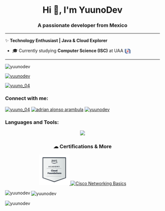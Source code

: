 <h1 align="center">Hi 👋, I'm YuunoDev</h1>
<h3 align="center">A passionate developer from Mexico</h3>

---

✨ **Technology Enthusiast | Java & Cloud Explorer**  

- 🎓 Currently studying **Computer Science (ISC)** at UAA <img src="resources/uaa-logo.png" alt="UAA Logo" width="20px" align="center"/> 

---
<p align="left"> <img src="https://komarev.com/ghpvc/?username=yuunodev&label=Profile%20views&color=0e75b6&style=flat" alt="yuunodev" /> </p>

<p align="left"> <a href="https://github.com/ryo-ma/github-profile-trophy"><img src="https://github-profile-trophy.vercel.app/?username=yuunodev" alt="yuunodev" /></a> </p>

<p align="left"> <a href="https://twitter.com/yuuno_04" target="blank"><img src="https://img.shields.io/twitter/follow/yuuno_04?logo=twitter&style=for-the-badge" alt="yuuno_04" /></a> </p>

<h3 align="left">Connect with me:</h3>
<p align="left">
<a href="https://twitter.com/yuuno_04" target="blank"><img align="center" src="https://raw.githubusercontent.com/rahuldkjain/github-profile-readme-generator/master/src/images/icons/Social/twitter.svg" alt="yuuno_04" height="30" width="40" /></a>
<a href="https://linkedin.com/in/adrian alonso arambula" target="blank"><img align="center" src="https://raw.githubusercontent.com/rahuldkjain/github-profile-readme-generator/master/src/images/icons/Social/linked-in-alt.svg" alt="adrian alonso arambula" height="30" width="40" /></a>
<a href="https://www.youtube.com/c/yuunodev" target="blank"><img align="center" src="https://raw.githubusercontent.com/rahuldkjain/github-profile-readme-generator/master/src/images/icons/Social/youtube.svg" alt="yuunodev" height="30" width="40" /></a>
</p>

<h3 align="left">Languages and Tools:</h3>
<p align="center">
  <a href="https://skillicons.dev">
    <img src="https://skillicons.dev/icons?i=git,bash,c,cs,cpp,html,css,linux,mint,mysql,nodejs,php,postman,py,unity,vscode" />
  </a>
</p>

<h3 align="center">☁ Certifications & More</h3>
<p align="center">
  <a href="">
    <img src="resources/cert/aws-academy-graduate-aws-academy-cloud-foundations.png" width="100px" alt="AWS Academy Cloud Foundations"/>
  </a>
  <a href="">
    <img src="resources/cert/cisco-networking-basics.png" width="90px" alt="Cisco Networking Basics"/>
  </a>
</p>

<p><img align="left" src="https://github-readme-stats.vercel.app/api/top-langs?username=yuunodev&show_icons=true&locale=en&layout=compact" alt="yuunodev" /></p>

<p>&nbsp;<img align="center" src="https://github-readme-stats.vercel.app/api?username=yuunodev&show_icons=true&locale=en" alt="yuunodev" /></p>

<p><img align="center" src="https://github-readme-streak-stats.herokuapp.com/?user=yuunodev&" alt="yuunodev" /></p>
